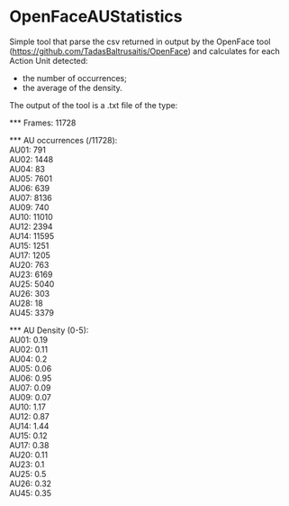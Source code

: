 # OpenFaceAUStatistics

Simple tool that parse the csv returned in output by the OpenFace tool (https://github.com/TadasBaltrusaitis/OpenFace) and calculates for each Action Unit detected:
- the number of occurrences;
- the average of the density.

The output of the tool is a .txt file of the type:

*** Frames: 11728

*** AU occurrences (/11728):\
      AU01: 791\
      AU02: 1448\
      AU04: 83\
      AU05: 7601\
      AU06: 639\
      AU07: 8136\
      AU09: 740\
      AU10: 11010\
      AU12: 2394\
      AU14: 11595\
      AU15: 1251\
      AU17: 1205\
      AU20: 763\
      AU23: 6169\
      AU25: 5040\
      AU26: 303\
      AU28: 18\
      AU45: 3379

*** AU Density (0-5):\
      AU01: 0.19\
      AU02: 0.11\
      AU04: 0.2\
      AU05: 0.06\
      AU06: 0.95\
      AU07: 0.09\
      AU09: 0.07\
      AU10: 1.17\
      AU12: 0.87\
      AU14: 1.44\
      AU15: 0.12\
      AU17: 0.38\
      AU20: 0.11\
      AU23: 0.1\
      AU25: 0.5\
      AU26: 0.32\
      AU45: 0.35
